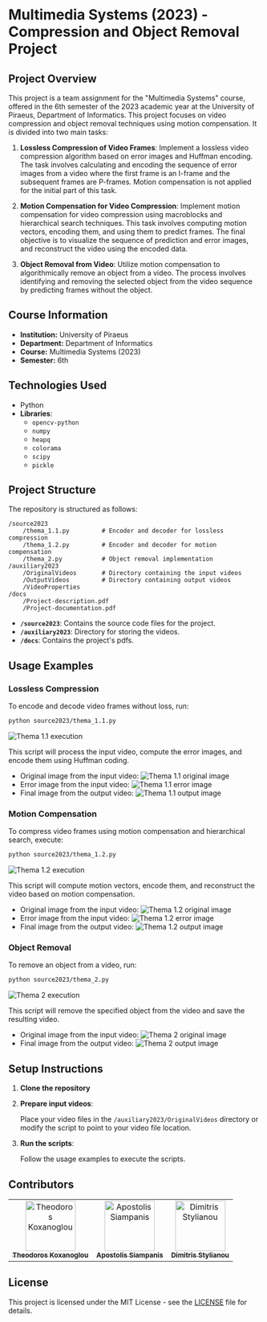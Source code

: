 # Multimedia Systems (2023) - Compression and Object Removal Project

## Project Overview

This project is a team assignment for the "Multimedia Systems" course, offered in the 6th semester of the 2023 academic year at the University of Piraeus, Department of Informatics. This project focuses on video compression and object removal techniques using motion compensation. It is divided into two main tasks:

1. **Lossless Compression of Video Frames**: Implement a lossless video compression algorithm based on error images and Huffman encoding. The task involves calculating and encoding the sequence of error images from a video where the first frame is an I-frame and the subsequent frames are P-frames. Motion compensation is not applied for the initial part of this task.

2. **Motion Compensation for Video Compression**: Implement motion compensation for video compression using macroblocks and hierarchical search techniques. This task involves computing motion vectors, encoding them, and using them to predict frames. The final objective is to visualize the sequence of prediction and error images, and reconstruct the video using the encoded data.

3. **Object Removal from Video**: Utilize motion compensation to algorithmically remove an object from a video. The process involves identifying and removing the selected object from the video sequence by predicting frames without the object.

## Course Information

- **Institution:** University of Piraeus
- **Department:** Department of Informatics
- **Course:** Multimedia Systems (2023)
- **Semester:** 6th

## Technologies Used

- Python
- **Libraries**: 
  - `opencv-python`
  - `numpy`
  - `heapq`
  - `colorama` 
  - `scipy`
  - `pickle`

## Project Structure

The repository is structured as follows:

```
/source2023
    /thema_1.1.py         # Encoder and decoder for lossless compression
    /thema_1.2.py         # Encoder and decoder for motion compensation
    /thema_2.py           # Object removal implementation
/auxiliary2023
    /OriginalVideos       # Directory containing the input videos
    /OutputVideos         # Directory containing output videos
    /VideoProperties      
/docs
    /Project-description.pdf
    /Project-documentation.pdf
```

- **`/source2023`**: Contains the source code files for the project.
- **`/auxiliary2023`**: Directory for storing the videos.
- **`/docs`**: Contains the project's pdfs.

## Usage Examples

### Lossless Compression

To encode and decode video frames without loss, run:

```bash
python source2023/thema_1.1.py
```

![Thema 1.1 execution](./images/thema_1.1_execution.png)

This script will process the input video, compute the error images, and encode them using Huffman coding.

- Original image from the input video:
  ![Thema 1.1 original image](./images/thema_1.1_original_image.png)
- Error image from the input video:
  ![Thema 1.1 error image](./images/thema_1.1_error_image.png)
- Final image from the output video:
  ![Thema 1.1 output image](./images/thema_1.1_output_image.png)

### Motion Compensation

To compress video frames using motion compensation and hierarchical search, execute:

```bash
python source2023/thema_1.2.py
```
![Thema 1.2 execution](./images/thema_1.2_execution.png)

This script will compute motion vectors, encode them, and reconstruct the video based on motion compensation.

- Original image from the input video:
  ![Thema 1.2 original image](./images/thema_1.2_original_image.png)
- Error image from the input video:
  ![Thema 1.2 error image](./images/thema_1.2_error_image.png)
- Final image from the output video:
  ![Thema 1.2 output image](./images/thema_1.2_output_image.png)

### Object Removal

To remove an object from a video, run:

```bash
python source2023/thema_2.py
```

![Thema 2 execution](./images/thema_2_execution.png)

This script will remove the specified object from the video and save the resulting video.

- Original image from the input video:
  ![Thema 2 original image](./images/thema_2_original_image.png)
- Final image from the output video:
  ![Thema 2 output image](./images/thema_2_output_image.png)

## Setup Instructions

1. **Clone the repository**

2. **Prepare input videos**:

    Place your video files in the `/auxiliary2023/OriginalVideos` directory or modify the script to point to your video file location.

4. **Run the scripts**:

    Follow the usage examples to execute the scripts.

## Contributors

<table>
  <tr>
    <td align="center"><a href="https://github.com/thkox"><img src="https://avatars.githubusercontent.com/u/79880468?v=4" width="100px;" alt="Theodoros Koxanoglou"/><br /><sub><b>Theodoros Koxanoglou</b></sub></a><br /></td>
    <td align="center"><a href="https://github.com/ApostolisSiampanis"><img src="https://avatars.githubusercontent.com/u/75365398?v=4" width="100px;" alt="Apostolis Siampanis"/><br /><sub><b>Apostolis Siampanis</b></sub></a><br /></td>
    <td align="center"><a href="https://github.com/dimitrisstyl7"><img src="https://avatars.githubusercontent.com/u/75742419?v=4" width="100px;" alt="Dimitris Stylianou"/><br /><sub><b>Dimitris Stylianou</b></sub></a><br /></td>
  </tr>
</table>

## License

This project is licensed under the MIT License - see the [LICENSE](./LICENSE) file for details.

